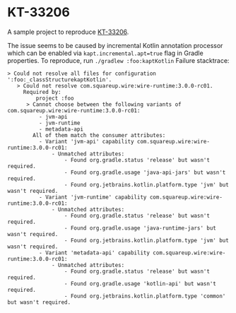 # KT-33206
A sample project to reproduce [KT-33206](https://youtrack.jetbrains.com/issue/KT-33206).

The issue seems to be caused by incremental Kotlin annotation processor which can be enabled via `kapt.incremental.apt=true` flag in Gradle properties.
To reproduce, run `./gradlew :foo:kaptKotlin`
Failure stacktrace:

```
> Could not resolve all files for configuration ':foo:_classStructurekaptKotlin'.
   > Could not resolve com.squareup.wire:wire-runtime:3.0.0-rc01.
     Required by:
         project :foo
      > Cannot choose between the following variants of com.squareup.wire:wire-runtime:3.0.0-rc01:
          - jvm-api
          - jvm-runtime
          - metadata-api
        All of them match the consumer attributes:
          - Variant 'jvm-api' capability com.squareup.wire:wire-runtime:3.0.0-rc01:
              - Unmatched attributes:
                  - Found org.gradle.status 'release' but wasn't required.
                  - Found org.gradle.usage 'java-api-jars' but wasn't required.
                  - Found org.jetbrains.kotlin.platform.type 'jvm' but wasn't required.
          - Variant 'jvm-runtime' capability com.squareup.wire:wire-runtime:3.0.0-rc01:
              - Unmatched attributes:
                  - Found org.gradle.status 'release' but wasn't required.
                  - Found org.gradle.usage 'java-runtime-jars' but wasn't required.
                  - Found org.jetbrains.kotlin.platform.type 'jvm' but wasn't required.
          - Variant 'metadata-api' capability com.squareup.wire:wire-runtime:3.0.0-rc01:
              - Unmatched attributes:
                  - Found org.gradle.status 'release' but wasn't required.
                  - Found org.gradle.usage 'kotlin-api' but wasn't required.
                  - Found org.jetbrains.kotlin.platform.type 'common' but wasn't required.
```
